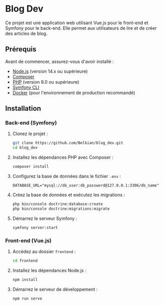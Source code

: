 # Blog Dev

Ce projet est une application web utilisant Vue.js pour le front-end et Symfony pour le back-end. Elle permet aux utilisateurs de lire et de créer des articles de blog.

## Prérequis

Avant de commencer, assurez-vous d'avoir installé :

- [Node.js](https://nodejs.org/) (version 14.x ou supérieure)
- [Composer](https://getcomposer.org/)
- [PHP](https://www.php.net/) (version 8.0 ou supérieure)
- [Symfony CLI](https://symfony.com/download)
- [Docker](https://www.docker.com/) (pour l'environnement de production recommandé)

## Installation

### Back-end (Symfony)

1. Clonez le projet :
   ```bash
   git clone https://github.com/Belkian/blog_dev.git
   cd blog_dev
   ```

2. Installez les dépendances PHP avec Composer :
   ```bash
   composer install
   ```

3. Configurez la base de données dans le fichier `.env` :
   ```dotenv
   DATABASE_URL="mysql://db_user:db_password@127.0.0.1:3306/db_name"
   ```

4. Créez la base de données et exécutez les migrations :
   ```bash
   php bin/console doctrine:database:create
   php bin/console doctrine:migrations:migrate
   ```

5. Démarrez le serveur Symfony :
   ```bash
   symfony server:start
   ```

### Front-end (Vue.js)

1. Accédez au dossier `frontend` :
   ```bash
   cd frontend
   ```

2. Installez les dépendances Node.js :
   ```bash
   npm install
   ```

3. Démarrez le serveur de développement :
   ```bash
   npm run serve
   ```
